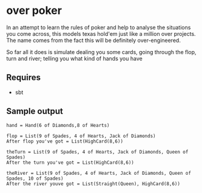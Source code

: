 # over poker

In an attempt to learn the rules of poker and help to analyse the situations you come across, this models texas hold'em just like a million over projects. The name comes from the fact this will be definitely over-engineered.

So far all it does is simulate dealing you some cards, going through the flop, turn and river; telling you what kind of hands you have

## Requires

- sbt

## Sample output

```
hand = Hand(6 of Diamonds,8 of Hearts)

flop = List(9 of Spades, 4 of Hearts, Jack of Diamonds)
After flop you've got = List(HighCard(8,6))

theTurn = List(9 of Spades, 4 of Hearts, Jack of Diamonds, Queen of Spades)
After the turn you've got = List(HighCard(8,6))

theRiver = List(9 of Spades, 4 of Hearts, Jack of Diamonds, Queen of Spades, 10 of Spades)
After the river youve got = List(Straight(Queen), HighCard(8,6))
```
